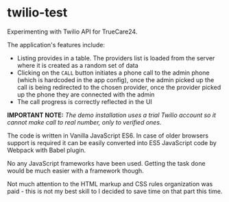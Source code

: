 # twilio-test

Experimenting with Twilio API for TrueCare24.

The application's features include:

 - Listing provides in a table. The providers list is loaded from the server where it is created as a random set of data
 - Clicking on the `CALL` button initiates a phone call to the admin phone (which is hardcoded in the app config), once the admin picked up the call is being redirected to the chosen provider, once the provider picked up the phone they are connected with the admin
 - The call progress is correctly reflected in the UI
 
**IMPORTANT NOTE:** *The demo installation uses a trial Twilio account so it cannot make call to real number, only to verified ones.*

The code is written in Vanilla JavaScript ES6. In case of older browsers support is required it can be easily converted into ES5 JavaScript code by Webpack with Babel plugin.

No any JavaScript frameworks have been used. Getting the task done would be much easier with a framework though.

Not much attention to the HTML markup and CSS rules organization was paid - this is not my best skill to I decided to save time on that part this time. 
